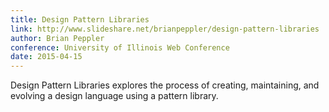 ```yaml
---
title: Design Pattern Libraries
link: http://www.slideshare.net/brianpeppler/design-pattern-libraries
author: Brian Peppler 
conference: University of Illinois Web Conference
date: 2015-04-15
---
```


Design Pattern Libraries explores the process of creating, maintaining, and evolving a design language using a pattern library.